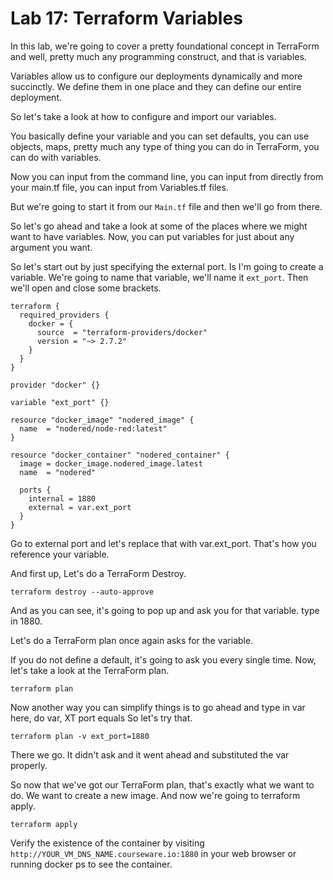 
# Lab 17: Terraform Variables

In this lab, we're going to cover a pretty foundational concept in TerraForm and well, pretty much
any programming construct, and that is variables.

Variables allow us to configure our deployments dynamically and more succinctly.
We define them in one place and they can define our entire deployment.

So let's take a look at how to configure and import our variables.

You basically define your variable and you can set defaults, you can use objects, maps, pretty much
any type of thing you can do in TerraForm, you can do with variables.


Now you can input from the command line, you can input from directly from your main.tf file, you can
input from Variables.tf files.

But we're going to start it from our `Main.tf` file and then we'll go from there.

So let's go ahead and take a look at some of the places where we might want to have variables.
Now, you can put variables for just about any argument you want.


So let's start out by just specifying the external port.
Is I'm going to create a variable. We're going to name that variable, we'll name it `ext_port`.
Then we'll open and close some brackets.


```
terraform {
  required_providers {
    docker = {
      source  = "terraform-providers/docker"
      version = "~> 2.7.2"
    }
  }
}

provider "docker" {}

variable "ext_port" {}

resource "docker_image" "nodered_image" {
  name  = "nodered/node-red:latest"
}

resource "docker_container" "nodered_container" {
  image = docker_image.nodered_image.latest
  name  = "nodered"

  ports {
    internal = 1880
    external = var.ext_port
  }
}
```


Go to external port  and let's replace that with var.ext_port.
That's how you reference your variable.


And first up, Let's do a TerraForm Destroy.

`terraform destroy --auto-approve`

And as you can see, it's going to pop up and ask you for that variable. type in 1880.

Let's do a TerraForm plan once again asks for the variable.

If you do not define a default, it's going to ask you every single time.
Now, let's take a look at the TerraForm plan.

`terraform plan`

Now another way you can simplify things is to go ahead and type in var here, do var, XT port equals
So let's try that.

`terraform plan -v ext_port=1880`

There we go. It didn't ask and it went ahead and substituted the var properly.


So now that we've got our TerraForm plan, that's exactly what we want to do.
We want to create a new image.
And now we're going to terraform apply.

`terraform apply`

Verify the existence of the  container by visiting `http://YOUR_VM_DNS_NAME.courseware.io:1880` in your web browser or running docker ps to see the container.
